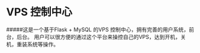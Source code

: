 VPS 控制中心
========

#####这是一个基于Flask + MySQL 的VPS 控制中心，拥有完善的用户系统，前台，后台。 用户可以很方便的通过这个平台来操控自己的VPS，达到开机，关机，重装系统等操作。
 
